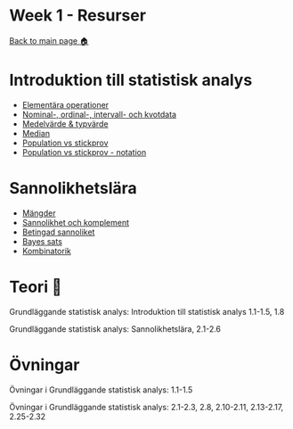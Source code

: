 # Week 1 - Resurser

[Back to main page :house:](https://github.com/aleylani/statistical-methods)

# Introduktion till statistisk analys

- [Elementära operationer](https://www.youtube.com/watch?v=e30CHWA1m7A)
- [Nominal-, ordinal-, intervall- och kvotdata](https://www.youtube.com/watch?v=5Yh-9xdJzAs&t)
- [Medelvärde & typvärde](https://www.youtube.com/watch?v=QDbnHwm7OHQ)
- [Median](https://www.youtube.com/watch?v=VHXB9KpjOc8)
- [Population vs stickprov](https://www.youtube.com/watch?v=eIZD1BFfw8E)
- [Population vs stickprov - notation](https://www.youtube.com/watch?v=Mb9BuEkbaHQ)

# Sannolikhetslära

- [Mängder](https://www.youtube.com/watch?v=xZELQc11ACY)
- [Sannolikhet och komplement](https://www.youtube.com/watch?v=0T-CaQCiSf4)
- [Betingad sannoliket](https://www.youtube.com/watch?v=sqDVrXq_eh0)
- [Bayes sats](https://www.youtube.com/watch?v=cqTwHnNbc8g)
- [Kombinatorik](https://www.youtube.com/watch?v=XJnIdRXUi7A)


# Teori :book:

Grundläggande statistisk analys: Introduktion till statistisk analys 1.1-1.5, 1.8

Grundläggande statistisk analys: Sannolikhetslära, 2.1-2.6

# Övningar

Övningar i Grundläggande statistisk analys: 1.1-1.5

Övningar i Grundläggande statistisk analys: 2.1-2.3, 2.8, 2.10-2.11, 2.13-2.17, 2.25-2.32

